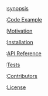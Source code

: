 :[synopsis](../fragments/synopsis.md)

:[Code Example](../fragments/code_example.md)

:[Motivation](../fragments/motivation.md)

:[Installation](../fragments/installation.md)

:[API Reference](../fragments/api_reference.md)

:[Tests](../fragments/tests.md)

:[Contributors](../fragments/contributors.md)

:[License](../fragments/license.md)
